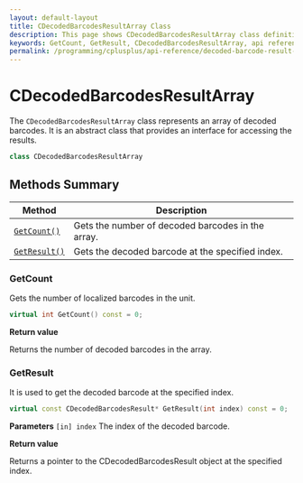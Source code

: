 ```yaml
---
layout: default-layout
title: CDecodedBarcodesResultArray Class
description: This page shows CDecodedBarcodesResultArray class definition of Dynamsoft Barcode Reader SDK C++ Edition.
keywords: GetCount, GetResult, CDecodedBarcodesResultArray, api reference
permalink: /programming/cplusplus/api-reference/decoded-barcode-result-array.html
---
```

# CDecodedBarcodesResultArray

The `CDecodedBarcodesResultArray` class represents an array of decoded barcodes. It is an abstract class that provides an interface for accessing the results.

```cpp
class CDecodedBarcodesResultArray
```

## Methods Summary

| Method                            | Description |
|-----------------------------------|-------------|
| [`GetCount()`](#getcount)           | Gets the number of decoded barcodes in the array.|
| [`GetResult()`](#getresult)           | Gets the decoded barcode at the specified index.|

### GetCount

Gets the number of localized barcodes in the unit.

```cpp
virtual int GetCount() const = 0;
```

**Return value**

Returns the number of decoded barcodes in the array.


### GetResult

It is used to get the decoded barcode at the specified index.

```cpp
virtual const CDecodedBarcodesResult* GetResult(int index) const = 0;
```

**Parameters**
`[in] index` The index of the decoded barcode.

**Return value**

Returns a pointer to the CDecodedBarcodesResult object at the specified index.